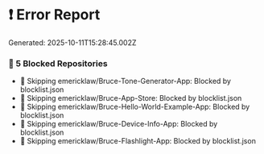 # ❗ Error Report

Generated: 2025-10-11T15:28:45.002Z

### 🛑 5 Blocked Repositories
- 🛑 Skipping emericklaw/Bruce-Tone-Generator-App: Blocked by blocklist.json
- 🛑 Skipping emericklaw/Bruce-App-Store: Blocked by blocklist.json
- 🛑 Skipping emericklaw/Bruce-Hello-World-Example-App: Blocked by blocklist.json
- 🛑 Skipping emericklaw/Bruce-Device-Info-App: Blocked by blocklist.json
- 🛑 Skipping emericklaw/Bruce-Flashlight-App: Blocked by blocklist.json